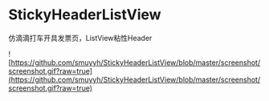 # StickyHeaderListView
仿滴滴打车开具发票页，ListView粘性Header

![https://github.com/smuyyh/StickyHeaderListView/blob/master/screenshot/screenshot.gif?raw=true](https://github.com/smuyyh/StickyHeaderListView/blob/master/screenshot/screenshot.gif?raw=true)
